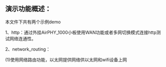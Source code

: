 ## 演示功能概述：

本文件下共有两个示例demo

1、http：通过外挂AirPHY_1000小板使用WAN功能或者多网切换模式连接http测试网络连通性。

2、network_routing：

(1)使用网络路由功能，以太网提供网络供以太网和wifi设备上网
